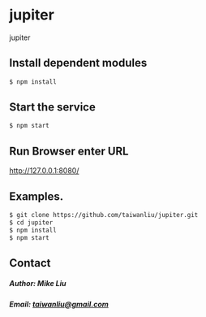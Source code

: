 # jupiter
jupiter


## Install dependent modules

```Bash
$ npm install
```

## Start the service

```Bash
$ npm start
```

## Run Browser enter URL

http://127.0.0.1:8080/


## Examples.
```Bash
$ git clone https://github.com/taiwanliu/jupiter.git
$ cd jupiter
$ npm install
$ npm start
```

## Contact
##### Author: Mike Liu
##### Email: taiwanliu@gmail.com